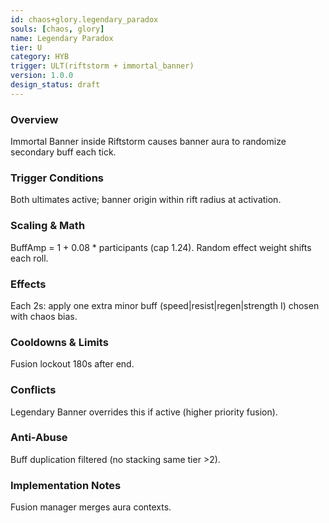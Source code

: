 ```yaml
---
id: chaos+glory.legendary_paradox
souls: [chaos, glory]
name: Legendary Paradox
tier: U
category: HYB
trigger: ULT(riftstorm + immortal_banner)
version: 1.0.0
design_status: draft
---
```

 ### Overview
Immortal Banner inside Riftstorm causes banner aura to randomize secondary buff each tick.
### Trigger Conditions
Both ultimates active; banner origin within rift radius at activation.
### Scaling & Math
BuffAmp = 1 + 0.08 * participants (cap 1.24). Random effect weight shifts each roll.
### Effects
Each 2s: apply one extra minor buff (speed|resist|regen|strength I) chosen with chaos bias.
### Cooldowns & Limits
Fusion lockout 180s after end.
### Conflicts
Legendary Banner overrides this if active (higher priority fusion).
### Anti-Abuse
Buff duplication filtered (no stacking same tier >2).
### Implementation Notes
Fusion manager merges aura contexts.

